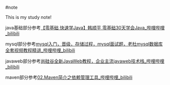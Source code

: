 #note

This is my study note!

java基础部分参考[【零基础 快速学Java】韩顺平 零基础30天学会Java_哔哩哔哩_bilibili](https://www.bilibili.com/video/BV1fh411y7R8/?spm_id_from=333.999.0.0)

mysql部分参考[mysql入门，晋级，存储过程，mysql面试题，老杜mysql数据库全套视频教程精讲_哔哩哔哩_bilibili](https://www.bilibili.com/video/BV1px421f7YW/?spm_id_from=333.999.0.0&vd_source=b7fb6b5d49616a5b603c55b4c5e26ed8)

javaweb部分参考[尚硅谷全新JavaWeb教程，企业主流javaweb技术栈_哔哩哔哩_bilibili](https://www.bilibili.com/video/BV1UN411x7xe/?spm_id_from=333.999.0.0&vd_source=b7fb6b5d49616a5b603c55b4c5e26ed8)

maven部分参考[02.Maven简介之依赖管理工具_哔哩哔哩_bilibili](https://www.bilibili.com/video/BV1JN411G7gX/?p=2&spm_id_from=pageDriver&vd_source=b7fb6b5d49616a5b603c55b4c5e26ed8)


